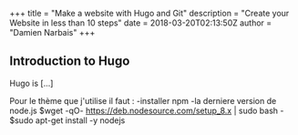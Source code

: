 +++
title = "Make a website with Hugo and Git"
description = "Create your Website in less than 10 steps"
date = 2018-03-20T02:13:50Z
author = "Damien Narbais"
+++

## Introduction to Hugo

Hugo is [...]

Pour le thème que j'utilise il faut :
  -installer npm
  -la derniere version de node.js
      $wget -qO- https://deb.nodesource.com/setup_8.x | sudo bash -
      $sudo apt-get install -y nodejs
